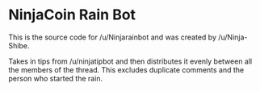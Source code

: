 NinjaCoin Rain Bot
=================
This is the source code for /u/Ninjarainbot and was created by /u/Ninja-Shibe.

Takes in tips from /u/ninjatipbot and then distributes it evenly between all the members of the thread. This excludes duplicate comments and the person who started the rain. 
